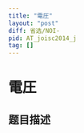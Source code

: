 ```yaml
---
title: "電圧"
layout: "post"
diff: 省选/NOI-
pid: AT_joisc2014_j
tag: []
---
```


# 電圧

## 题目描述

[problemUrl]: https://atcoder.jp/contests/joisc2014/tasks/joisc2014_j



